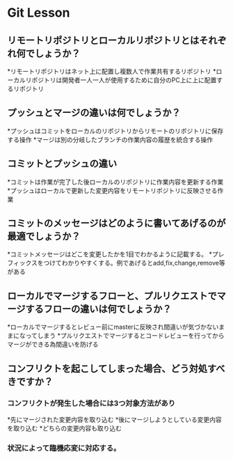 # Git Lesson

## リモートリポジトリとローカルリポジトリとはそれぞれ何でしょうか？
*リモートリポジトリはネット上に配置し複数人で作業共有するリポジトリ
*ローカルリポジトリは開発者一人一人が使用するために自分のPC上に上に配置するリポジトリ


## プッシュとマージの違いは何でしょうか？
*プッシュはコミットをローカルのリポジトリからリモートのリポジトリに保存する操作
*マージは別の分岐したブランチの作業内容の履歴を統合する操作


## コミットとプッシュの違い
*コミットは作業が完了した後ローカルのリポジトリに作業内容を更新する作業
*プッシュはローカルで更新した変更内容をリモートリポジトリに反映させる作業


## コミットのメッセージはどのように書いてあげるのが最適でしょうか？
*コミットメッセージはどこを変更したかを1目でわかるように記載する。
*プレフィックスをつけてわかりやすくする。例であげるとadd,fix,change,remove等がある


## ローカルでマージするフローと、プルリクエストでマージするフローの違いは何でしょうか？
*ローカルでマージするとレビュー前にmasterに反映され間違いが気づかないままになってしまう
*プルリクエストでマージするとコードレビューを行ってからマージができる為間違いを防げる


## コンフリクトを起こしてしまった場合、どう対処すべきですか？
### コンフリクトが発生した場合には3つ対象方法があり
*先にマージされた変更内容を取り込む
*後にマージしようとしている変更内容を取り込む
*どちらの変更内容も取り込む
### 状況によって臨機応変に対応する。